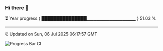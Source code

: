 ### Hi there 👋

⏳ Year progress { ███████████████▁▁▁▁▁▁▁▁▁▁▁▁▁▁▁ } 51.03 %

---

⏰ Updated on Sun, 06 Jul 2025 06:17:57 GMT

![Progress Bar CI](https://github.com/code-lakshay/GitHub-Actions-Demo/workflows/Progress%20Bar%20CI/badge.svg)
